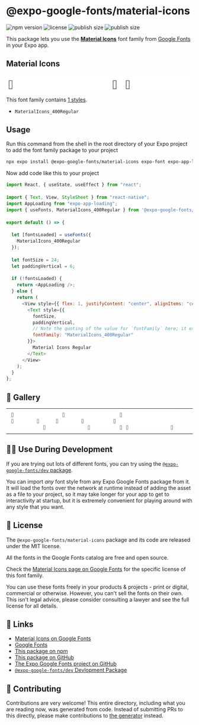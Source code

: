 # @expo-google-fonts/material-icons

![npm version](https://flat.badgen.net/npm/v/@expo-google-fonts/material-icons)
![license](https://flat.badgen.net/github/license/expo/google-fonts)
![publish size](https://flat.badgen.net/packagephobia/install/@expo-google-fonts/material-icons)
![publish size](https://flat.badgen.net/packagephobia/publish/@expo-google-fonts/material-icons)

This package lets you use the [**Material Icons**](https://fonts.google.com/specimen/Material+Icons) font family from [Google Fonts](https://fonts.google.com/) in your Expo app.

## Material Icons

![Material Icons](./font-family.png)

This font family contains [1 styles](#-gallery).

- `MaterialIcons_400Regular`

## Usage

Run this command from the shell in the root directory of your Expo project to add the font family package to your project

```sh
npx expo install @expo-google-fonts/material-icons expo-font expo-app-loading
```

Now add code like this to your project

```js
import React, { useState, useEffect } from "react";

import { Text, View, StyleSheet } from "react-native";
import AppLoading from "expo-app-loading";
import { useFonts, MaterialIcons_400Regular } from '@expo-google-fonts/material-icons';

export default () => {

  let [fontsLoaded] = useFonts({
    MaterialIcons_400Regular
  });

  let fontSize = 24;
  let paddingVertical = 6;

  if (!fontsLoaded) {
    return <AppLoading />;
  } else {
    return (
      <View style={{ flex: 1, justifyContent: "center", alignItems: "center" }}>
        <Text style={{
          fontSize,
          paddingVertical,
          // Note the quoting of the value for `fontFamily` here; it expects a string!
          fontFamily: "MaterialIcons_400Regular"
        }}>
          Material Icons Regular
        </Text>
      </View>
    );
  }
};
```

## 🔡 Gallery


||||
|-|-|-|
|![MaterialIcons_400Regular](./MaterialIcons_400Regular.ttf.png)||||


## 👩‍💻 Use During Development

If you are trying out lots of different fonts, you can try using the [`@expo-google-fonts/dev` package](https://github.com/expo/google-fonts/tree/master/font-packages/dev#readme).

You can import _any_ font style from any Expo Google Fonts package from it. It will load the fonts over the network at runtime instead of adding the asset as a file to your project, so it may take longer for your app to get to interactivity at startup, but it is extremely convenient for playing around with any style that you want.


## 📖 License

The `@expo-google-fonts/material-icons` package and its code are released under the MIT license.

All the fonts in the Google Fonts catalog are free and open source.

Check the [Material Icons page on Google Fonts](https://fonts.google.com/specimen/Material+Icons) for the specific license of this font family.

You can use these fonts freely in your products & projects - print or digital, commercial or otherwise. However, you can't sell the fonts on their own. This isn't legal advice, please consider consulting a lawyer and see the full license for all details.

## 🔗 Links

- [Material Icons on Google Fonts](https://fonts.google.com/specimen/Material+Icons)
- [Google Fonts](https://fonts.google.com/)
- [This package on npm](https://www.npmjs.com/package/@expo-google-fonts/material-icons)
- [This package on GitHub](https://github.com/expo/google-fonts/tree/master/font-packages/material-icons)
- [The Expo Google Fonts project on GitHub](https://github.com/expo/google-fonts)
- [`@expo-google-fonts/dev` Devlopment Package](https://github.com/expo/google-fonts/tree/master/font-packages/dev)

## 🤝 Contributing

Contributions are very welcome! This entire directory, including what you are reading now, was generated from code. Instead of submitting PRs to this directly, please make contributions to [the generator](https://github.com/expo/google-fonts/tree/master/packages/generator) instead.
